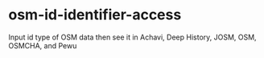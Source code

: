 # osm-id-identifier-access

Input id type of OSM data then see it in Achavi, Deep History, JOSM, OSM, OSMCHA, and Pewu